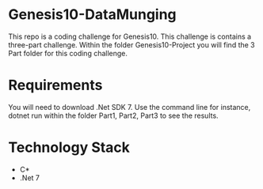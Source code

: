 # Genesis10-DataMunging
This repo is a coding challenge for Genesis10. This challenge is contains a three-part challenge.
Within the folder Genesis10-Project you will find the 3 Part folder for this coding challenge.

# Requirements
You will need to download .Net SDK 7.
Use the command line for instance, dotnet run within the folder Part1, Part2, Part3 to see the results.

# Technology Stack
<ul>
<li>C*</li>
<li>.Net 7</li>
</ul>
